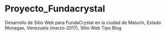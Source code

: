# Proyecto_Fundacrystal
Desarrollo de Sitio Web para FundaCrystal en la ciudad de Maturín, Estado Monagas, Venezuela (marzo-2017), Sitio Web Tipo Blog
